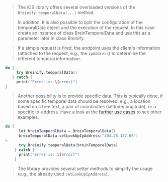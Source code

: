 <blockquote class="lang-specific ios">
<p>The iOS library offers several overloaded versions
of the <code class="prettyprint">Breinify.temporalData(...)</code> method.

In addition, it is also possible to split the configuration of the temporalData
object and the execution of the request. In this case create an instance of
class BreinTemporalData and use this as a parameter later in class Breinify.

</p>
</blockquote>

<blockquote class="lang-specific ios">
<p>If a simple request is fired, the endpoint uses the client's information (attached to the request, e.g., 
the <code class="prettyprint">ipAddress</code>) to determine the different temporal information.</p>
</blockquote>

>
```swift
do {          
     try Breinify.temporalData()
   } catch {
     print("Error is: \(error)")
}
```

<blockquote class="lang-specific ios">
<p>Another possibility is to provide specific data. This is typically done, if
some specific temporal data should be resolved, e.g., a location based on a free text, 
a pair of coordinates (latitude/longitude), or a specific ip-address. Have a look at the
<a href="#example-use-cases">further use cases</a> to see other examples.</p>
</blockquote>

>
```swift
do {
      let breinTemporalData = BreinTemporalData()
      breinTemporalData.setLookUpIpAddress("204.28.127.66")
>           
      try Breinify.temporalData(breinTemporalData)
    } catch {
      print("Error is: \(error)")
    }    
```

<blockquote class="lang-specific ios">
<p>The library provides several setter methods to simplify the usage (e.g., the already
used <code class="prettyprint">setLookUpIpAddress</code>).
</blockquote>

>
